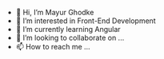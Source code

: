 - 👋 Hi, I’m Mayur Ghodke
- 👀 I’m interested in Front-End Development
- 🌱 I’m currently learning Angular
- 💞️ I’m looking to collaborate on ...
- 📫 How to reach me ...

<!---
mayurghodke111/mayurghodke111 is a ✨ special ✨ repository because its `README.md` (this file) appears on your GitHub profile.
You can click the Preview link to take a look at your changes.
--->

